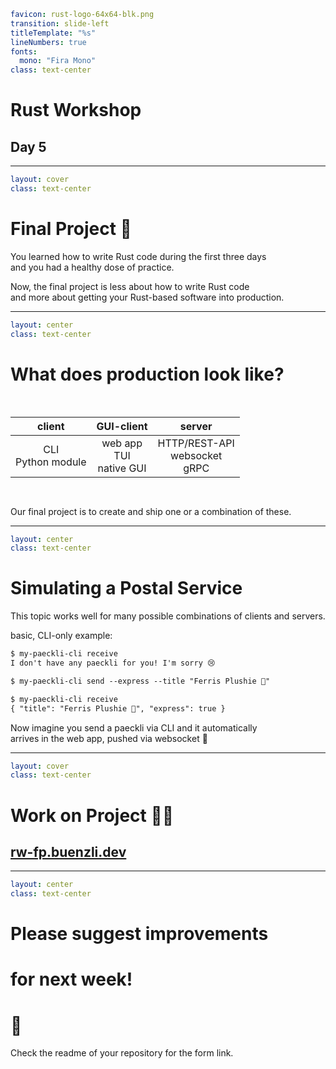 ```yaml
favicon: rust-logo-64x64-blk.png
transition: slide-left
titleTemplate: "%s"
lineNumbers: true
fonts:
  mono: "Fira Mono"
class: text-center
```

# Rust Workshop

## Day 5

---

```yaml
layout: cover
class: text-center
```

# Final Project 🚀

<div></div>

You learned how to write Rust code during the first three days\
and you had a healthy dose of practice.

Now, the final project is less about how to write Rust code\
and more about getting your Rust-based software into production.

---

```yaml
layout: center
class: text-center
```

# What does production look like?

<div style="height: 16px"></div>

|        client         |           GUI-client           |                server                |
| :-------------------: | :----------------------------: | :----------------------------------: |
| CLI<br/>Python module | web app<br/>TUI<br/>native GUI | HTTP/REST-API<br/>websocket<br/>gRPC |

<!-- future idea: add tauri -->

<div style="height: 16px"></div>

Our final project is to create and ship one or a combination of these.

---

```yaml
layout: center
class: text-center
```

# Simulating a Postal Service

This topic works well for many possible combinations of clients and servers.

basic, CLI-only example:

```txt {lines: false}
$ my-paeckli-cli receive
I don't have any paeckli for you! I'm sorry 😢

$ my-paeckli-cli send --express --title "Ferris Plushie 🦀"

$ my-paeckli-cli receive
{ "title": "Ferris Plushie 🦀", "express": true }
```

Now imagine you send a paeckli via CLI and it automatically\
arrives in the web app, pushed via websocket 🤯

---

```yaml
layout: cover
class: text-center
```

# Work on Project 🧑‍💻

## [rw-fp.buenzli.dev](https://rw-fp.buenzli.dev)

---

```yaml
layout: center
class: text-center
```

# Please suggest improvements
# for next week!
# 🦀

Check the readme of your repository for the form link.
